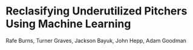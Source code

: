 # Reclasifying Underutilized Pitchers Using Machine Learning
Rafe Burns, Turner Graves, Jackson Bayuk, John Hepp, Adam Goodman



